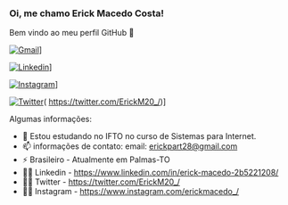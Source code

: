 ### Oi, me chamo Erick Macedo Costa!
Bem vindo ao meu perfil GitHub 👋

[![Gmail](https://img.shields.io/badge/Gmail-D14836?style=for-the-badge&logo=gmail&logoColor=white)](erickpart28@gmail.com)]

[![Linkedin](https://img.shields.io/badge/LinkedIn-0077B5?style=for-the-badge&logo=linkedin&logoColor=white)](https://www.linkedin.com/in/erick-macedo-2b5221208/)]

[![Instagram](	https://img.shields.io/badge/Instagram-E4405F?style=for-the-badge&logo=instagram&logoColor=white)](https://www.instagram.com/erickmacedo_/)]

[![Twitter]([https://img.shields.io/badge/LinkedIn-0077B5?style=for-the-badge&logo=linkedin&logoColor=white)](https://img.shields.io/badge/Twitter-1DA1F2?style=for-the-badge&logo=twitter&logoColor=white)( https://twitter.com/ErickM20_/)]

Algumas informações:
- 🌱 Estou estudando no IFTO no curso de Sistemas para Internet.
- 📫 informações de contato: email: erickpart28@gmail.com 
- ⚡ Brasileiro - Atualmente em Palmas-TO
- 👦🏻 Linkedin - https://www.linkedin.com/in/erick-macedo-2b5221208/
- 👦🏻 Twitter - https://twitter.com/ErickM20_/
- 👦🏻 Instagram - https://www.instagram.com/erickmacedo_/

